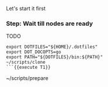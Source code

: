 Let's start it first

### Step: Wait till nodes are ready

TODO
```
export DOTFILES="${HOME}/.dotfiles"
export DOT_DOCOPTS=go
export PATH="${DOTFILES}/bin:${PATH}"
~/scripts/clone
```{{execute T1}}

```
~/scripts/prepare
```{{execute T1}}
